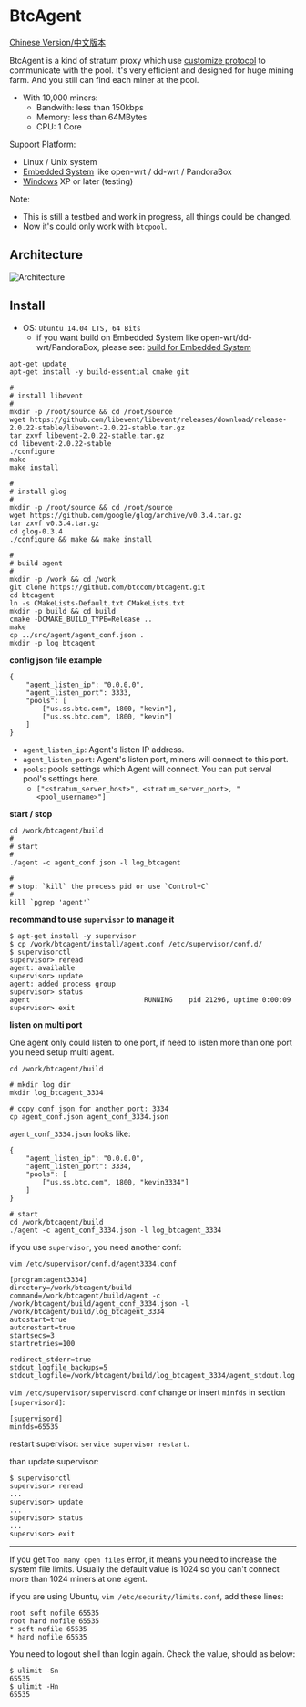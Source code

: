 # BtcAgent

[Chinese Version/中文版本](README-zh_CN.md)

BtcAgent is a kind of stratum proxy which use [customize protocol](https://github.com/btccom/btcpool/blob/master/docs/AGENT.md) to communicate with the pool. It's very efficient and designed for huge mining farm. And you still can find each miner at the pool.

* With 10,000 miners:
  * Bandwith: less than 150kbps
  * Memory: less than 64MBytes
  * CPU: 1 Core

Support Platform:

* Linux / Unix system
* [Embedded System](README-EmbeddedSystem.md) like open-wrt / dd-wrt / PandoraBox
* [Windows](README-Windows.md) XP or later (testing)

Note:

* This is still a testbed and work in progress, all things could be changed.
* Now it's could only work with `btcpool`.

## Architecture

![Architecture](docs/architecture.png)

## Install

* OS: `Ubuntu 14.04 LTS, 64 Bits`
  * if you want build on Embedded System like open-wrt/dd-wrt/PandoraBox, please see: [build for Embedded System](README-EmbeddedSystem.md)

```
apt-get update
apt-get install -y build-essential cmake git

#
# install libevent
#
mkdir -p /root/source && cd /root/source
wget https://github.com/libevent/libevent/releases/download/release-2.0.22-stable/libevent-2.0.22-stable.tar.gz
tar zxvf libevent-2.0.22-stable.tar.gz
cd libevent-2.0.22-stable
./configure
make
make install

#
# install glog
#
mkdir -p /root/source && cd /root/source
wget https://github.com/google/glog/archive/v0.3.4.tar.gz
tar zxvf v0.3.4.tar.gz
cd glog-0.3.4
./configure && make && make install

#
# build agent
#
mkdir -p /work && cd /work
git clone https://github.com/btccom/btcagent.git
cd btcagent
ln -s CMakeLists-Default.txt CMakeLists.txt
mkdir -p build && cd build
cmake -DCMAKE_BUILD_TYPE=Release ..
make
cp ../src/agent/agent_conf.json .
mkdir -p log_btcagent
```

**config json file example**

```
{
    "agent_listen_ip": "0.0.0.0",
    "agent_listen_port": 3333,
    "pools": [
        ["us.ss.btc.com", 1800, "kevin"],
        ["us.ss.btc.com", 1800, "kevin"]
    ]
}
```

* `agent_listen_ip`: Agent's listen IP address.
* `agent_listen_port`: Agent's listen port, miners will connect to this port.
* `pools`: pools settings which Agent will connect. You can put serval pool's settings here.
  * `["<stratum_server_host>", <stratum_server_port>, "<pool_username>"]`

**start / stop**

```
cd /work/btcagent/build
#
# start
#
./agent -c agent_conf.json -l log_btcagent

#
# stop: `kill` the process pid or use `Control+C`
#
kill `pgrep 'agent'`
```

**recommand to use `supervisor` to manage it**

```
$ apt-get install -y supervisor
$ cp /work/btcagent/install/agent.conf /etc/supervisor/conf.d/
$ supervisorctl
supervisor> reread
agent: available
supervisor> update
agent: added process group
supervisor> status
agent                            RUNNING    pid 21296, uptime 0:00:09
supervisor> exit
```

**listen on multi port**

One agent only could listen to one port, if need to listen more than one port you need setup multi agent.

```
cd /work/btcagent/build

# mkdir log dir
mkdir log_btcagent_3334

# copy conf json for another port: 3334
cp agent_conf.json agent_conf_3334.json
```

`agent_conf_3334.json` looks like:

```
{
    "agent_listen_ip": "0.0.0.0",
    "agent_listen_port": 3334,
    "pools": [
        ["us.ss.btc.com", 1800, "kevin3334"]
    ]
}
```

```
# start
cd /work/btcagent/build
./agent -c agent_conf_3334.json -l log_btcagent_3334
```

if you use `supervisor`, you need another conf:

`vim /etc/supervisor/conf.d/agent3334.conf`

```
[program:agent3334]
directory=/work/btcagent/build
command=/work/btcagent/build/agent -c /work/btcagent/build/agent_conf_3334.json -l /work/btcagent/build/log_btcagent_3334
autostart=true
autorestart=true
startsecs=3
startretries=100

redirect_stderr=true
stdout_logfile_backups=5
stdout_logfile=/work/btcagent/build/log_btcagent_3334/agent_stdout.log
```

`vim /etc/supervisor/supervisord.conf` change or insert `minfds` in section `[supervisord]`:

```
[supervisord]
minfds=65535
```

restart supervisor: `service supervisor restart`.

than update supervisor:

```
$ supervisorctl
supervisor> reread
...
supervisor> update
...
supervisor> status
...
supervisor> exit
```

---

If you get `Too many open files` error, it means you need to increase the system file limits. Usually the default value is 1024 so you can't connect more than 1024 miners at one agent.

if you are using Ubuntu, `vim /etc/security/limits.conf`, add these lines:

```
root soft nofile 65535
root hard nofile 65535
* soft nofile 65535
* hard nofile 65535
```

You need to logout shell than login again. Check the value, should as below:

```
$ ulimit -Sn
65535
$ ulimit -Hn
65535
```

